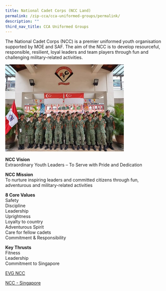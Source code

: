 ```yaml
---
title: National Cadet Corps (NCC Land)
permalink: /zip-cca/cca-uniformed-groups/permalink/
description: ""
third_nav_title: CCA Uniformed Groups
---
```

The National Cadet Corps (NCC) is a premier uniformed youth organisation supported by MOE and SAF. The aim of the NCC is to develop resourceful, responsible, resilient, loyal leaders and team players through fun and challenging military-related activities.

![](/images/ncc123.jpg)

**NCC Vision**  
Extraordinary Youth Leaders – To Serve with Pride and Dedication

**NCC Mission**  
To nurture inspiring leaders and committed citizens through fun, adventurous and military-related activities

**8 Core Values**  
Safety  
Discipline  
Leadership  
Uprightness  
Loyalty to country  
Adventurous Spirit  
Care for fellow cadets  
Commitment & Responsibility

**Key Thrusts**  
Fitness  
Leadership  
Commitment to Singapore

[EVG NCC](evergreensec.moe.edu.sg/cca/uniformed-groups/national-cadet-corps-ncc-land/)

[NCC - Singapore](https://www.facebook.com/sgncc.hq/)